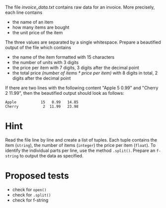 The file *invoice_data.txt* contains raw data for an invoice. More precisely, each line contains

- the name of an item
- how many items are bought
- the unit price of the item

The three values are separated by a single whitespace. Prepare a beautified output of the file which contains

- the name of the item formatted with 15 characters
- the number of units with 3 digits
- the price per item with 7 digits, 3 digits after the decimal point
- the total price *(number of items * price per item)* with 8 digits in total, 2 digits after the decimal point

If there are two lines with the following content "Apple 5 0.99" and "Cherry 2 11.99", then the beautified output should
look as follows:

    Apple           15   0.99   14.85
    Cherry           2  11.99   23.98

# Hint
Read the file line by line and create a list of tuples. Each tuple contains the item (`string`), the number of items
(`integer`) the price per item (`float`). To identify the individual parts per line, use the method `.split()`. Prepare
an `f-string` to output the data as specified.

# Proposed tests
- check for `open()`
- check for `.split()`
- check for f-string